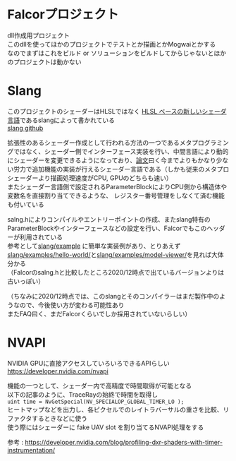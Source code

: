 # Falcorプロジェクト
dll作成用プロジェクト  
このdllを使ってほかのプロジェクトでテストとか描画とかMogwaiとかする  
なのでまずはこれをビルド or ソリューションをビルドしてからじゃないとほかのプロジェクトは動かない  

# Slang
このプロジェクトのシェーダーはHLSLではなく [HLSL ベースの新しいシェーダ言語](http://masafumi.cocolog-nifty.com/masafumis_diary/2018/11/hlsl-slang-8752.html)であるslangによって書かれている  
 [slang github](https://github.com/shader-slang/slang)  
 
 拡張性のあるシェーダー作成として行われる方法の一つであるメタプログラミングではなく、シェーダー側でインターフェース実装を行い、中間言語により動的にシェーダーを変更できるようになっており、[論文](http://graphics.cs.cmu.edu/projects/slang/)曰く今までよりもかなり少ない労力で追加機能の実装が行えるシェーダー言語である（しかも従来のメタプロシェーダーより描画処理速度がCPU, GPUのどちらも速い）  
 またシェーダー言語側で設定されるParameterBlockによりCPU側から構造体や変数名を直接割り当てできるような、 レジスター番号管理をしなくて済む機能も付いている  

salng.hによりコンパイルやエントリーポイントの作成、またslang特有のParameterBlockやインターフェースなどの設定を行い、Falcorでもこのヘッダーが利用されている  
参考として[slang/example](https://github.com/shader-slang/slang/tree/master/examples)  に簡単な実装例があり、とりあえず[slang/examples/hello-world/](https://github.com/shader-slang/slang/tree/master/examples/hello-world)と[slang/examples/model-viewer/](https://github.com/shader-slang/slang/tree/master/examples/model-viewer)を見れば大体分かる  
（Falcorのsalng.hと比較したところ2020/12時点で出ているバージョンよりは古いっぽい）

（ちなみに2020/12時点では、このslangとそのコンパイラーはまだ製作中のようなので、今後使い方が変わる可能性あり  
またFAQ曰く、まだFalcorくらいでしか採用されていないらしい）  

# NVAPI
NVIDIA GPUに直接アクセスしていろいろできるAPIらしい  
https://developer.nvidia.com/nvapi  

機能の一つとして、シェーダー内で高精度で時間取得が可能となる  
以下の記事のように、TraceRayの始終で時間を取得し  
`uint time = NvGetSpecial(NV_SPECIALOP_GLOBAL_TIMER_LO );`  
ヒートマップなどを出力し、各ピクセルでのレイトラバーサルの重さを比較、リファクタするときなどに使う  
使う際にはシェーダーに fake UAV slot を割り当てるNVAPI処理をする  

参考 : https://developer.nvidia.com/blog/profiling-dxr-shaders-with-timer-instrumentation/  


<!--stackedit_data:
eyJoaXN0b3J5IjpbLTc4MDA5MTkzNiwxMDY3MzUzNjk5LDI1Nj
k2ODk4NSwxNjIyODcyMDg1LDE2ODE1MDQ1MjcsLTE4NDE1MzU0
MzIsMTk3NTMyNDU2NSwxOTcwMjA3ODY1LDM4MDE2NDM4MSwtMz
MxOTMxOTI0LC0xMzM1MDc4MzY0LDE5MjA2MTk4OTQsLTMxMzE1
Mjg0MSwtNjY0MjEwNDk1LC0xMzUyNDMyNzMxLDIwMTYyODA0Nz
gsLTk0NTg5NDc0NCw3MzA5OTgxMTZdfQ==
-->